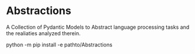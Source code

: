 # Abstractions
 A Collection of Pydantic Models to Abstract language processing tasks and the realiaties analyzed therein. 


python -m pip install -e pathto/Abstractions
